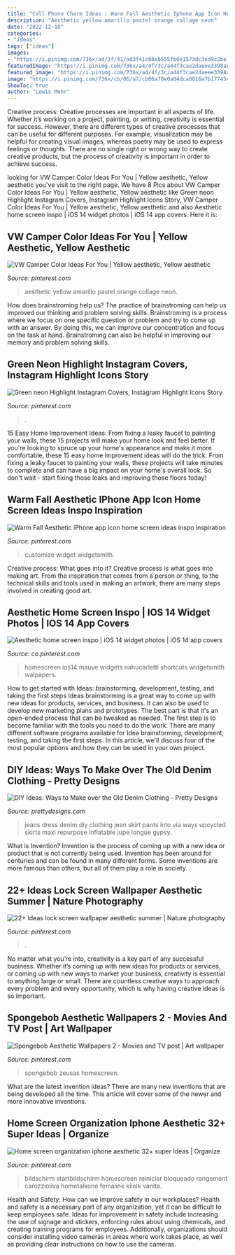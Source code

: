 ```yaml
---
title: "Cell Phone Charm Ideas : Warm Fall Aesthetic Iphone App Icon Home Screen Ideas Inspo Inspiration"
description: "Aesthetic yellow amarillo pastel orange collage neon"
date: "2022-12-18"
categories:
- "ideas"
tags: ["ideas"]
images:
- "https://i.pinimg.com/736x/ad/3f/41/ad3f41c08eb555fb0e1573dc3ed9c2be.jpg"
featuredImage: "https://i.pinimg.com/736x/a4/4f/3c/a44f3cae2daeee3398a84b15f38fc9af.jpg"
featured_image: "https://i.pinimg.com/736x/a4/4f/3c/a44f3cae2daeee3398a84b15f38fc9af.jpg"
image: "https://i.pinimg.com/736x/cb/06/a7/cb06a70e0a04dca0816a7b17745c58da.jpg"
ShowToc: true
author: "Lewis Mohr"
---
```



Creative process:
Creative processes are important in all aspects of life. Whether it’s working on a project, painting, or writing, creativity is essential for success. However, there are different types of creative processes that can be useful for different purposes. For example, visualization may be helpful for creating visual images, whereas poetry may be used to express feelings or thoughts. There are no single right or wrong way to create creative products, but the process of creativity is important in order to achieve success.

	

		
looking for VW Camper Color Ideas For You | Yellow aesthetic, Yellow aesthetic you've visit to the right page. We have 8 Pics about VW Camper Color Ideas For You | Yellow aesthetic, Yellow aesthetic like Green neon Highlight Instagram Covers, Instagram Highlight Icons Story, VW Camper Color Ideas For You | Yellow aesthetic, Yellow aesthetic and also Aesthetic home screen inspo | iOS 14 widget photos | iOS 14 app covers. Here it is:
		
    
## VW Camper Color Ideas For You | Yellow Aesthetic, Yellow Aesthetic

<img loading=lazy src="https://i.pinimg.com/736x/a4/4f/3c/a44f3cae2daeee3398a84b15f38fc9af.jpg" onerror="this.onerror=null;this.src='https://tse2.mm.bing.net/th?id=OIP.eLyL1AxX7rctx9VJ0vvmawHaNJ&amp;pid=15.1';" alt="VW Camper Color Ideas For You | Yellow aesthetic, Yellow aesthetic">

_Source: pinterest.com_

>aesthetic yellow amarillo pastel orange collage neon. 

	

How does brainstroming help us?
The practice of brainstroming can help us improved our thinking and problem solving skills. Brainstroming is a process where we focus on one specific question or problem and try to come up with an answer. By doing this, we can improve our concentration and focus on the task at hand. Brainstroming can also be helpful in improving our memory and problem solving skills.

    
## Green Neon Highlight Instagram Covers, Instagram Highlight Icons Story

<img loading=lazy src="https://i.pinimg.com/736x/03/6f/68/036f68d20ca81d21271a19d4c0c1dc59.jpg" onerror="this.onerror=null;this.src='https://tse3.mm.bing.net/th?id=OIP.pGwjgfTheNhjnTyDilfKIAHaNK&amp;pid=15.1';" alt="Green neon Highlight Instagram Covers, Instagram Highlight Icons Story">

_Source: pinterest.com_

>. 

	

15 Easy Home Improvement Ideas: From fixing a leaky faucet to painting your walls, these 15 projects will make your home look and feel better.
If you're looking to spruce up your home's appearance and make it more comfortable, these 15 easy home improvement ideas will do the trick. From fixing a leaky faucet to painting your walls, these projects will take minutes to complete and can have a big impact on your home's overall look. So don't wait - start fixing those leaks and improving those floors today!

    
## Warm Fall Aesthetic IPhone App Icon Home Screen Ideas Inspo Inspiration

<img loading=lazy src="https://i.pinimg.com/736x/cb/06/a7/cb06a70e0a04dca0816a7b17745c58da.jpg" onerror="this.onerror=null;this.src='https://tse1.mm.bing.net/th?id=OIP.ad8TlWpa9M5REeDT4p-KkAHaM3&amp;pid=15.1';" alt="Warm Fall Aesthetic iPhone app icon home screen ideas inspo inspiration">

_Source: pinterest.com_

>customize widget widgetsmith. 

	

Creative process: What goes into it?
Creative process is what goes into making art. From the inspiration that comes from a person or thing, to the technical skills and tools used in making an artwork, there are many steps involved in creating good art.

    
## Aesthetic Home Screen Inspo | IOS 14 Widget Photos | IOS 14 App Covers

<img loading=lazy src="https://i.pinimg.com/736x/cd/75/2f/cd752f316abfae632c115f613c0ab50c.jpg" onerror="this.onerror=null;this.src='https://tse1.mm.bing.net/th?id=OIP.M3gD6zKeKN6_0a4LBwI8_AHaMw&amp;pid=15.1';" alt="Aesthetic home screen inspo | iOS 14 widget photos | iOS 14 app covers">

_Source: co.pinterest.com_

>homescreen ios14 mauve widgets nahucarletti shortcuts widgetsmith walpapers. 

	

How to get started with Ideas: brainstorming, development, testing, and taking the first steps
Ideas brainstorming is a great way to come up with new ideas for products, services, and business. It can also be used to develop new marketing plans and prototypes. The best part is that it's an open-ended process that can be tweaked as needed. The first step is to become familiar with the tools you need to do the work. There are many different software programs available for Idea brainstorming, development, testing, and taking the first steps. In this article, we'll discuss four of the most popular options and how they can be used in your own project.

    
## DIY Ideas: Ways To Make Over The Old Denim Clothing - Pretty Designs

<img loading=lazy src="http://www.prettydesigns.com/wp-content/uploads/2014/04/Jeans-to-Long-Dress.jpg" onerror="this.onerror=null;this.src='https://tse4.mm.bing.net/th?id=OIP.zaNrEfyk1VYrI9Tp66z9TQHaIy&amp;pid=15.1';" alt="DIY Ideas: Ways to Make over the Old Denim Clothing - Pretty Designs">

_Source: prettydesigns.com_

>jeans dress denim diy clothing jean skirt pants into via ways upcycled skirts maxi repurpose inflatable jupe longue gypsy. 

	

What is Invention?
Invention is the process of coming up with a new idea or product that is not currently being used. Invention has been around for centuries and can be found in many different forms. Some inventions are more famous than others, but all of them play a role in society.

    
## 22+ Ideas Lock Screen Wallpaper Aesthetic Summer | Nature Photography

<img loading=lazy src="https://i.pinimg.com/736x/0a/84/94/0a8494d8eb84e92a95279780e9e40a30.jpg" onerror="this.onerror=null;this.src='https://tse1.mm.bing.net/th?id=OIP.z_QF2mp7v1y4E0Ajme3vYwAAAA&amp;pid=15.1';" alt="22+ Ideas lock screen wallpaper aesthetic summer | Nature photography">

_Source: pinterest.com_

>. 

	

No matter what you’re into, creativity is a key part of any successful business. Whether it’s coming up with new ideas for products or services, or coming up with new ways to market your business, creativity is essential to anything large or small. There are countless creative ways to approach every problem and every opportunity, which is why having creative ideas is so important.

    
## Spongebob Aesthetic Wallpapers 2 - Movies And TV Post | Art Wallpaper

<img loading=lazy src="https://i.pinimg.com/736x/26/e6/22/26e6227d0b5f82f8243c1279e27be748.jpg" onerror="this.onerror=null;this.src='https://tse1.mm.bing.net/th?id=OIP._64Nuxzd3E9w5GrpvoIB1wHaNK&amp;pid=15.1';" alt="Spongebob Aesthetic Wallpapers 2 - Movies and TV post | Art wallpaper">

_Source: pinterest.com_

>spongebob zeusas homescreen. 

	

What are the latest invention ideas?
There are many new inventions that are being developed all the time. This article will cover some of the newer and more innovative inventions.

    
## Home Screen Organization Iphone Aesthetic 32+ Super Ideas | Organize

<img loading=lazy src="https://i.pinimg.com/736x/ad/3f/41/ad3f41c08eb555fb0e1573dc3ed9c2be.jpg" onerror="this.onerror=null;this.src='https://tse2.mm.bing.net/th?id=OIP.aHlYWosjetZ7iVScXjz2kQAAAA&amp;pid=15.1';" alt="Home screen organization iphone aesthetic 32+ super Ideas | Organize">

_Source: pinterest.com_

>bildschirm startbildschirm homescreen reiniciar bloqueado rangement carozzioliva hometalkone femaline kilelk vanita. 

	

Health and Safety: How can we improve safety in our workplaces?
Health and safety is a necessary part of any organization, yet it can be difficult to keep employees safe. Ideas for improvement in safety include increasing the use of signage and stickers, enforcing rules about using chemicals, and creating training programs for employees. Additionally, organizations should consider installing video cameras in areas where work takes place, as well as providing clear instructions on how to use the cameras.


